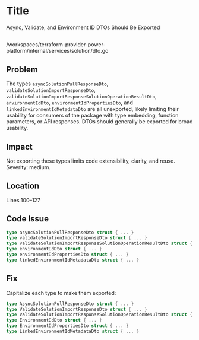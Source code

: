 # Title

Async, Validate, and Environment ID DTOs Should Be Exported

##

/workspaces/terraform-provider-power-platform/internal/services/solution/dto.go

## Problem

The types `asyncSolutionPullResponseDto`, `validateSolutionImportResponseDto`, `validateSolutionImportResponseSolutionOperationResultDto`, `environmentIdDto`, `environmentIdPropertiesDto`, and `linkedEnvironmentIdMetadataDto` are all unexported, likely limiting their usability for consumers of the package with type embedding, function parameters, or API responses. DTOs should generally be exported for broad usability.

## Impact

Not exporting these types limits code extensibility, clarity, and reuse. Severity: medium.

## Location

Lines 100–127

## Code Issue

```go
type asyncSolutionPullResponseDto struct { ... }
type validateSolutionImportResponseDto struct { ... }
type validateSolutionImportResponseSolutionOperationResultDto struct { ... }
type environmentIdDto struct { ... }
type environmentIdPropertiesDto struct { ... }
type linkedEnvironmentIdMetadataDto struct { ... }
```

## Fix

Capitalize each type to make them exported:

```go
type AsyncSolutionPullResponseDto struct { ... }
type ValidateSolutionImportResponseDto struct { ... }
type ValidateSolutionImportResponseSolutionOperationResultDto struct { ... }
type EnvironmentIdDto struct { ... }
type EnvironmentIdPropertiesDto struct { ... }
type LinkedEnvironmentIdMetadataDto struct { ... }
```
